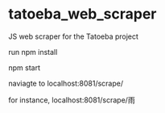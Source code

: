 # tatoeba_web_scraper
JS web scraper for the Tatoeba project

run npm install

npm start

naviagte to localhost:8081/scrape/<kanji>

for instance, 
localhost:8081/scrape/雨 

